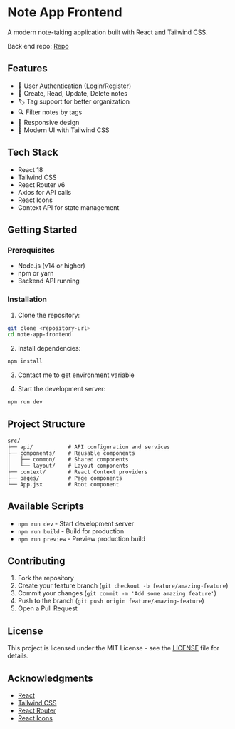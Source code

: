 # Note App Frontend

A modern note-taking application built with React and Tailwind CSS.

Back end repo: [Repo](https://github.com/KhoaNguyen-HCMUS/note-app-backend.git)
## Features

- 🔐 User Authentication (Login/Register)
- 📝 Create, Read, Update, Delete notes
- 🏷️ Tag support for better organization
- 🔍 Filter notes by tags
- 📱 Responsive design
- 🎨 Modern UI with Tailwind CSS

## Tech Stack

- React 18
- Tailwind CSS
- React Router v6
- Axios for API calls
- React Icons
- Context API for state management

## Getting Started

### Prerequisites

- Node.js (v14 or higher)
- npm or yarn
- Backend API running

### Installation

1. Clone the repository:
```bash
git clone <repository-url>
cd note-app-frontend
```

2. Install dependencies:
```bash
npm install
```

3. Contact me to get environment variable

4. Start the development server:
```bash
npm run dev
```

## Project Structure

```
src/
├── api/           # API configuration and services
├── components/    # Reusable components
│   ├── common/    # Shared components
│   └── layout/    # Layout components
├── context/       # React Context providers
├── pages/         # Page components
└── App.jsx        # Root component
```

## Available Scripts

- `npm run dev` - Start development server
- `npm run build` - Build for production
- `npm run preview` - Preview production build

## Contributing

1. Fork the repository
2. Create your feature branch (`git checkout -b feature/amazing-feature`)
3. Commit your changes (`git commit -m 'Add some amazing feature'`)
4. Push to the branch (`git push origin feature/amazing-feature`)
5. Open a Pull Request

## License

This project is licensed under the MIT License - see the [LICENSE](LICENSE) file for details.

## Acknowledgments

- [React](https://reactjs.org/)
- [Tailwind CSS](https://tailwindcss.com/)
- [React Router](https://reactrouter.com/)
- [React Icons](https://react-icons.github.io/react-icons/)